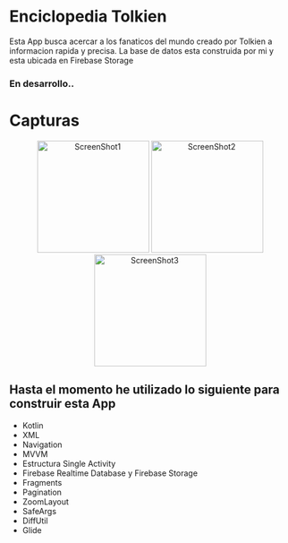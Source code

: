 # Enciclopedia Tolkien

Esta App busca acercar a los fanaticos del mundo creado por Tolkien a informacion rapida y precisa.
La base de datos esta construida por mi y esta ubicada en Firebase Storage


### En desarrollo..


# Capturas

<p align="center">
  <img src="https://firebasestorage.googleapis.com/v0/b/lotrwiki-2dd76.appspot.com/o/screen_shot%2Fscreen_shot_1.jpg?alt=media&token=8773141d-27d2-4ac9-9f2d-419fa5ebe99c" alt="ScreenShot1" width="200"/>
  
  <img src="https://firebasestorage.googleapis.com/v0/b/lotrwiki-2dd76.appspot.com/o/screen_shot%2Fscreen_shot_2.jpg?alt=media&token=62817645-68ad-4eb8-837f-e8a46e64957f" alt="ScreenShot2" width="200"/>
  
  <img src="https://firebasestorage.googleapis.com/v0/b/lotrwiki-2dd76.appspot.com/o/screen_shot%2Fscreen_shot_3.jpg?alt=media&token=44cac4d5-00b9-4a51-beb2-fdbb37c294d1" alt="ScreenShot3" width="200"/>
</p>


## Hasta el momento he utilizado lo siguiente para construir esta App
<ul>
  <li>Kotlin</li>
  <li>XML</li>
  <li>Navigation</li>
  <li>MVVM</li>
  <li>Estructura Single Activity</li>
  <li>Firebase Realtime Database y Firebase Storage</li>
  <li>Fragments</li>
  <li>Pagination</li>
  <li>ZoomLayout</li>
  <li>SafeArgs</li> 
  <li>DiffUtil</li>
  <li>Glide</li>
</ul>



